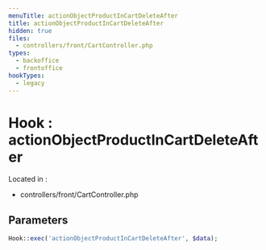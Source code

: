 ```yaml
---
menuTitle: actionObjectProductInCartDeleteAfter
title: actionObjectProductInCartDeleteAfter
hidden: true
files:
  - controllers/front/CartController.php
types:
  - backoffice
  - frontoffice
hookTypes:
  - legacy
---
```


# Hook : actionObjectProductInCartDeleteAfter

Located in :

  - controllers/front/CartController.php

## Parameters

```php
Hook::exec('actionObjectProductInCartDeleteAfter', $data);
```